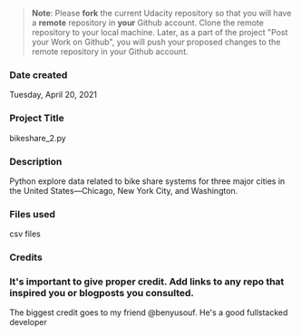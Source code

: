 >**Note**: Please **fork** the current Udacity repository so that you will have a **remote** repository in **your** Github account. Clone the remote repository to your local machine. Later, as a part of the project "Post your Work on Github", you will push your proposed changes to the remote repository in your Github account.

### Date created
Tuesday, April 20, 2021

### Project Title
bikeshare_2.py

### Description

Python explore data related to bike share systems for three major cities in the United States—Chicago, New York City, and Washington.

### Files used
csv files

### Credits
### It's important to give proper credit. Add links to any repo that inspired you or blogposts you consulted.
The biggest credit goes to my friend @benyusouf.
He's a good fullstacked developer

